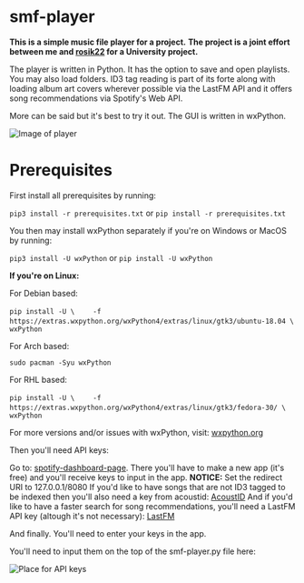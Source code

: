 # smf-player

**This is a simple music file player for a project.**
**The project is a joint effort between me and [rosik22](https://www.github.com/rosik22 "rosik22") for a University project.**

The player is written in Python. It has the option to save and open playlists. You may also load folders.
ID3 tag reading is part of its forte along with loading album art covers wherever possible via the LastFM API and it offers 
song recommendations via Spotify's Web API.

More can be said but it's best to try it out. The GUI is written in wxPython.



![Image of player](https://github.com/roterabe/smf-player/blob/master/example.png)



# Prerequisites

First install all prerequisites by running:

`pip3 install -r prerequisites.txt` or `pip install -r prerequisites.txt`

You then may install wxPython separately if you're on Windows or MacOS by running:

`pip3 install -U wxPython` or `pip install -U wxPython`

**If you're on Linux:**

For Debian based:

`pip install -U \`
`    -f https://extras.wxpython.org/wxPython4/extras/linux/gtk3/ubuntu-18.04 \`
`    wxPython`

For Arch based:

`sudo pacman -Syu wxPython`

For RHL based:

`pip install -U \`
`    -f https://extras.wxpython.org/wxPython4/extras/linux/gtk3/fedora-30/ \`
`    wxPython`

For more versions and/or issues with wxPython, visit: [wxpython.org](https://wxpython.org/pages/downloads/)

Then you'll need API keys:

Go to: [spotify-dashboard-page](https://developer.spotify.com/dashboard/applications). There you'll have to make a new app (it's free) and you'll receive keys to input in the app. **NOTICE:** Set the redirect URI to 127.0.0.1/8080
If you'd like to have songs that are not ID3 tagged to be indexed then you'll also need a key from acoustid: [AcoustID](https://acoustid.org/login?return_url=https%3A%2F%2Facoustid.org%2Fnew-application)
And if you'd like to have a faster search for song recommendations, you'll need a LastFM API key (altough it's not necessary): [LastFM](https://secure.last.fm/login?next=/api/account/create)

And finally. You'll need to enter your keys in the app.

You'll need to input them on the top of the smf-player.py file here:

![Place for API keys](https://github.com/roterabe/smf-player/blob/master/keys.png)
